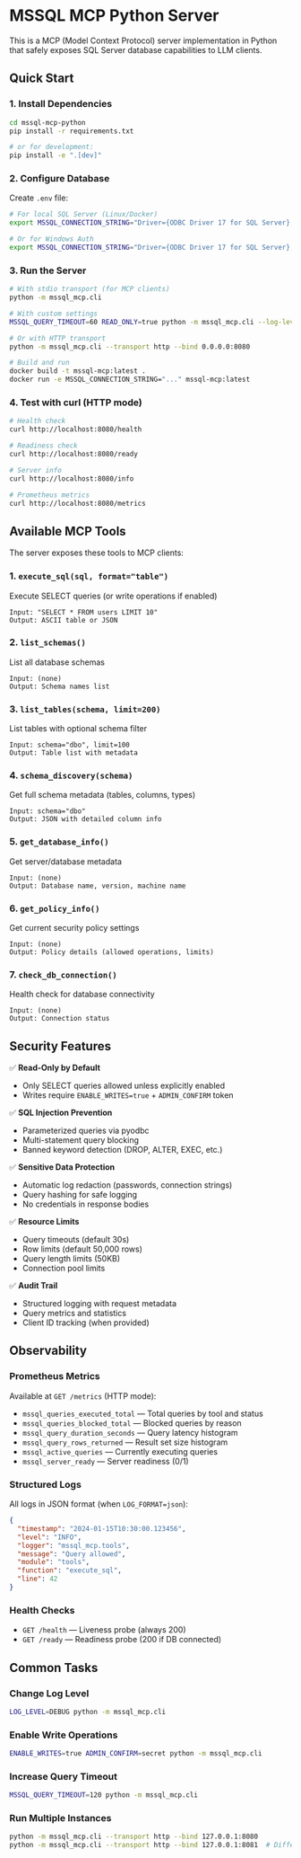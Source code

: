 # MSSQL MCP Python Server
This is a MCP (Model Context Protocol) server implementation in Python that safely exposes SQL Server database capabilities to LLM clients.

## Quick Start
### 1. Install Dependencies
```bash
cd mssql-mcp-python
pip install -r requirements.txt

# or for development:
pip install -e ".[dev]"
```

### 2. Configure Database
Create `.env` file:
```bash
# For local SQL Server (Linux/Docker)
export MSSQL_CONNECTION_STRING="Driver={ODBC Driver 17 for SQL Server};Server=localhost,1433;Database=master;UID=sa;PWD=YourPassword123"

# Or for Windows Auth
export MSSQL_CONNECTION_STRING="Driver={ODBC Driver 17 for SQL Server};Server=localhost;Database=master;Trusted_Connection=yes"
```

### 3. Run the Server
```bash
# With stdio transport (for MCP clients)
python -m mssql_mcp.cli

# With custom settings
MSSQL_QUERY_TIMEOUT=60 READ_ONLY=true python -m mssql_mcp.cli --log-level DEBUG

# Or with HTTP transport
python -m mssql_mcp.cli --transport http --bind 0.0.0.0:8080

# Build and run
docker build -t mssql-mcp:latest .
docker run -e MSSQL_CONNECTION_STRING="..." mssql-mcp:latest
```

### 4. Test with curl (HTTP mode)
```bash
# Health check
curl http://localhost:8080/health

# Readiness check
curl http://localhost:8080/ready

# Server info
curl http://localhost:8080/info

# Prometheus metrics
curl http://localhost:8080/metrics
```

## Available MCP Tools
The server exposes these tools to MCP clients:

### 1. `execute_sql(sql, format="table")`
Execute SELECT queries (or write operations if enabled)
```
Input: "SELECT * FROM users LIMIT 10"
Output: ASCII table or JSON
```

### 2. `list_schemas()`
List all database schemas
```
Input: (none)
Output: Schema names list
```

### 3. `list_tables(schema, limit=200)`
List tables with optional schema filter
```
Input: schema="dbo", limit=100
Output: Table list with metadata
```

### 4. `schema_discovery(schema)`
Get full schema metadata (tables, columns, types)
```
Input: schema="dbo"
Output: JSON with detailed column info
```

### 5. `get_database_info()`
Get server/database metadata
```
Input: (none)
Output: Database name, version, machine name
```

### 6. `get_policy_info()`
Get current security policy settings
```
Input: (none)
Output: Policy details (allowed operations, limits)
```

### 7. `check_db_connection()`
Health check for database connectivity
```
Input: (none)
Output: Connection status
```

## Security Features
✅ **Read-Only by Default**
- Only SELECT queries allowed unless explicitly enabled
- Writes require `ENABLE_WRITES=true` + `ADMIN_CONFIRM` token

✅ **SQL Injection Prevention**
- Parameterized queries via pyodbc
- Multi-statement query blocking
- Banned keyword detection (DROP, ALTER, EXEC, etc.)

✅ **Sensitive Data Protection**
- Automatic log redaction (passwords, connection strings)
- Query hashing for safe logging
- No credentials in response bodies

✅ **Resource Limits**
- Query timeouts (default 30s)
- Row limits (default 50,000 rows)
- Query length limits (50KB)
- Connection pool limits

✅ **Audit Trail**
- Structured logging with request metadata
- Query metrics and statistics
- Client ID tracking (when provided)

## Observability
### Prometheus Metrics
Available at `GET /metrics` (HTTP mode):
- `mssql_queries_executed_total` — Total queries by tool and status
- `mssql_queries_blocked_total` — Blocked queries by reason
- `mssql_query_duration_seconds` — Query latency histogram
- `mssql_query_rows_returned` — Result set size histogram
- `mssql_active_queries` — Currently executing queries
- `mssql_server_ready` — Server readiness (0/1)

### Structured Logs
All logs in JSON format (when `LOG_FORMAT=json`):
```json
{
  "timestamp": "2024-01-15T10:30:00.123456",
  "level": "INFO",
  "logger": "mssql_mcp.tools",
  "message": "Query allowed",
  "module": "tools",
  "function": "execute_sql",
  "line": 42
}
```

### Health Checks
- `GET /health` — Liveness probe (always 200)
- `GET /ready` — Readiness probe (200 if DB connected)

## Common Tasks
### Change Log Level
```bash
LOG_LEVEL=DEBUG python -m mssql_mcp.cli
```

### Enable Write Operations
```bash
ENABLE_WRITES=true ADMIN_CONFIRM=secret python -m mssql_mcp.cli
```

### Increase Query Timeout
```bash
MSSQL_QUERY_TIMEOUT=120 python -m mssql_mcp.cli
```

### Run Multiple Instances
```bash
python -m mssql_mcp.cli --transport http --bind 127.0.0.1:8080
python -m mssql_mcp.cli --transport http --bind 127.0.0.1:8081  # Different port
```
